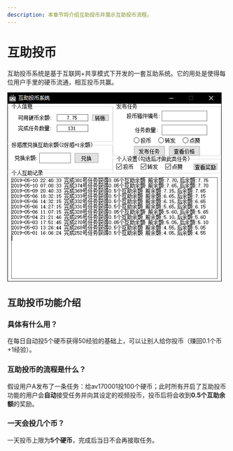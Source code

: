 ```yaml
---
description: 本章节将介绍互助投币并展示互助投币流程。
---
```


# 互助投币

互助投币系统是基于互联网+共享模式下开发的一套互助系统。它的用处是使得每位用户手里的硬币流通，相互投币共赢。

![&#x4E92;&#x52A9;&#x6295;&#x5E01;&#x754C;&#x9762;&#x793A;&#x610F;&#x56FE;](../.gitbook/assets/image%20%2818%29.png)

## 互助投币功能介绍

### 具体有什么用？

在每日自动投5个硬币获得50经验的基础上，可以让别人给你投币（赚回0.1个币+1经验）。

### 互助投币的流程是什么？

假设用户A发布了一条任务：给av170001投100个硬币；此时所有开启了互助投币功能的用户会**自动**接受任务并向其设定的视频投币，投币后将会收到**0.5个互助余额**的奖励。

### 一天会投几个币？

 一天投币上限为**5个硬币**，​完成后当日不会再接取任务。

